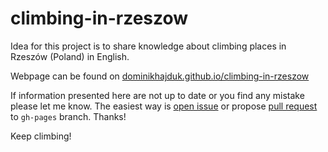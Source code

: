 # climbing-in-rzeszow

Idea for this project is to share knowledge about climbing places in Rzeszów (Poland) in English. 

Webpage can be found on [dominikhajduk.github.io/climbing-in-rzeszow](http://dominikhajduk.github.io/climbing-in-rzeszow/)

If information presented here are not up to date or you find any mistake please let me know. The easiest way is [open issue](https://github.com/dominikhajduk/climbing-in-rzeszow/issues/new) or propose [pull request](https://github.com/dominikhajduk/climbing-in-rzeszow/pull/new/gh-pages) to `gh-pages` branch. Thanks!

Keep climbing!
